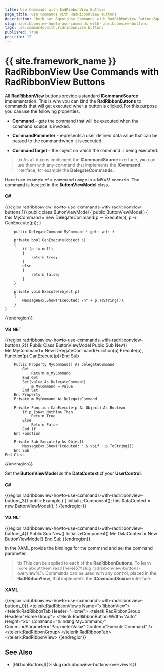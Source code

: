 ```yaml
---
title: Use Commands with RadRibbonView Buttons
page_title: Use Commands with RadRibbonView Buttons
description: Check our &quot;Use Commands with RadRibbonView Buttons&quot; documentation article for the RadRibbonView {{ site.framework_name }} control.
slug: radribbonview-howto-use-commands-with-radribbonview-buttons
tags: use,commands,with,radribbonview,buttons
published: True
position: 12
---
```


# {{ site.framework_name }} RadRibbonView Use Commands with RadRibbonView Buttons

All __RadRibbonView__ buttons provide a standard __ICommandSource__ implementation. This is why you can bind the __RadRibbonButtons__ to commands that will get executed when a button is clicked. For this purpose you can use the following properties.		

* __Command__ - gets the command that will be executed when the command source is invoked.

* __CommandParameter__ - represents a user defined data value that can be passed to the command when it is executed.

* __CommandTarget__ - the object on which the command is being executed.			

>tip As all butons implement the __ICommandSource__ interface, you can use them with any command that implements the __ICommand__ interface, for example the __DelegateCommands__.		  

Here is an example of a command usage in a MVVM scenario. The command is located in the __ButtonViewModel__ class.		

#### __C#__
{{region radribbonview-howto-use-commands-with-radribbonview-buttons_1}}
	public class ButtonViewModel
    {
        public ButtonViewModel()
        {
            this.MyCommand = new DelegateCommand(p => Execute(p), p => CanExecute(p));
        }

        public DelegateCommand MyCommand { get; set; }

        private bool CanExecute(object p)
        {
            if (p != null)
            {
                return true;
            }
            else
            {
                return false;
            }
        }

        private void Execute(object p)
        {
            MessageBox.Show("Executed: \n" + p.ToString());
        }
    }
{{endregion}}

#### __VB.NET__
{{region radribbonview-howto-use-commands-with-radribbonview-buttons_2}}
    Public Class ButtonViewModel
        Public Sub New()
            Me.MyCommand = New DelegateCommand(Function(p) Execute(p), Function(p) CanExecute(p))
        End Sub

        Public Property MyCommand() As DelegateCommand
            Get
                Return m_MyCommand
            End Get
            Set(value As DelegateCommand)
                m_MyCommand = Value
            End Set
        End Property
        Private m_MyCommand As DelegateCommand

        Private Function CanExecute(p As Object) As Boolean
            If p IsNot Nothing Then
                Return True
            Else
                Return False
            End If
        End Function

        Private Sub Execute(p As Object)
            MessageBox.Show("Executed: " & vbLf + p.ToString())
        End Sub
    End Class
{{endregion}}

Set the __ButtonViewModel__ as the __DataContext__ of your __UserControl__.	  

#### __C#__
{{region radribbonview-howto-use-commands-with-radribbonview-buttons_3}}
	public Example()
	{
	    InitializeComponent();
	    this.DataContext = new ButtonViewModel();
	}
{{endregion}}

#### __VB.NET__
{{region radribbonview-howto-use-commands-with-radribbonview-buttons_4}}
    Public Sub New()
        InitializeComponent()
        Me.DataContext = New ButtonViewModel()
    End Sub
{{endregion}}

In the XAML provide the bindings for the command and set the command parameter.		

>tip This can be applied to each of the __RadRibbonButtons__. To learn more about them read [here]({%slug radribbonview-buttons-overview%}). Commands can be used with any control, placed in the __RadRibbonView__, that implements the __ICommandSource__ interface.		  

#### __XAML__
{{region radribbonview-howto-use-commands-with-radribbonview-buttons_0}}
	<telerik:RadRibbonView x:Name="xRibbonView">
        <telerik:RadRibbonTab Header="Home">
            <telerik:RadRibbonGroup Header="Home Group">
                <telerik:RadRibbonButton Width="Auto"
                                         Height="20"
                                         Command="{Binding MyCommand}"
                                         CommandParameter="ParameterValue"
                                         Content="Execute Command" />
            </telerik:RadRibbonGroup>
        </telerik:RadRibbonTab>
    </telerik:RadRibbonView>
{{endregion}}

## See Also
 * [RibbonButtons]({%slug radribbonview-buttons-overview%})